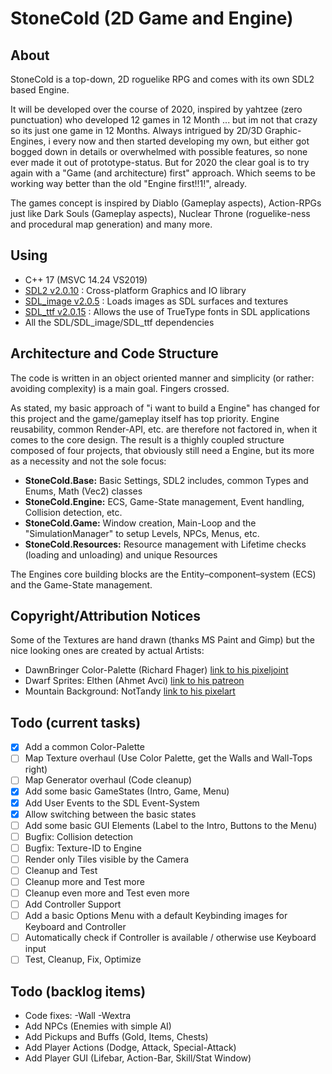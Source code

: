 StoneCold (2D Game and Engine)
==============================

About
-----

StoneCold is a top-down, 2D roguelike RPG and comes with its own SDL2 based Engine. 

It will be developed over the course of 2020, inspired by yahtzee (zero punctuation) who developed 12 games in 12 Month ... but im not that crazy so its just one game in 12 Months. Always intrigued by 2D/3D Graphic-Engines, i every now and then started developing my own, but either got bogged down in details or overwhelmed with possible features, so none ever made it out of prototype-status. But for 2020 the clear goal is to try again with a "Game (and architecture) first" approach. Which seems to be working way better than the old "Engine first!!1!", already.

The games concept is inspired by Diablo (Gameplay aspects), Action-RPGs just like Dark Souls (Gameplay aspects), Nuclear Throne (roguelike-ness and procedural map generation) and many more.

Using
-----

- C++ 17 (MSVC 14.24 VS2019)
- [SDL2 v2.0.10](https://www.libsdl.org/index.php) : Cross-platform Graphics and IO library
- [SDL_image v2.0.5](https://www.libsdl.org/projects/SDL_image/) : Loads images as SDL surfaces and textures
- [SDL_ttf v2.0.15](https://www.libsdl.org/projects/SDL_ttf/) : Allows the use of TrueType fonts in SDL applications
- All the SDL/SDL_image/SDL_ttf dependencies

Architecture and Code Structure
-------------------------------

The code is written in an object oriented manner and simplicity (or rather: avoiding complexity) is a main goal. Fingers crossed.

As stated, my basic approach of "i want to build a Engine" has changed for this project and the game/gameplay itself has top priority. Engine reusability, common Render-API, etc. are therefore not factored in, when it comes to the core design. The result is a thighly coupled structure composed of four projects, that obviously still need a Engine, but its more as a necessity and not the sole focus:
- <b>StoneCold.Base:</b> Basic Settings, SDL2 includes, common Types and Enums, Math (Vec2) classes
- <b>StoneCold.Engine:</b> ECS, Game-State management, Event handling, Collision detection, etc.
- <b>StoneCold.Game:</b> Window creation, Main-Loop and the "SimulationManager" to setup Levels, NPCs, Menus, etc.
- <b>StoneCold.Resources:</b> Resource management with Lifetime checks (loading and unloading) and unique Resources

The Engines core building blocks are the Entity–component–system (ECS) and the Game-State management. 


Copyright/Attribution Notices
-----------------------------

Some of the Textures are hand drawn (thanks MS Paint and Gimp) but the nice looking ones are created by actual Artists:

- DawnBringer Color-Palette (Richard Fhager) [link to his pixeljoint](http://pixeljoint.com/p/23821.htm)
- Dwarf Sprites: Elthen (Ahmet Avci) [link to his patreon](https://www.patreon.com/elthen)
- Mountain Background: NotTandy [link to his pixelart](https://www.pixilart.com/nottandy)

Todo (current tasks)
--------------------

- [x] Add a common Color-Palette
- [ ] Map Texture overhaul (Use Color Palette, get the Walls and Wall-Tops right)
- [ ] Map Generator overhaul (Code cleanup)
- [x] Add some basic GameStates (Intro, Game, Menu)
- [x] Add User Events to the SDL Event-System
- [x] Allow switching between the basic states
- [ ] Add some basic GUI Elements (Label to the Intro, Buttons to the Menu)
- [ ] Bugfix: Collision detection
- [ ] Bugfix: Texture-ID to Engine
- [ ] Render only Tiles visible by the Camera
- [ ] Cleanup and Test
- [ ] Cleanup more and Test more
- [ ] Cleanup even more and Test even more
- [ ] Add Controller Support
- [ ] Add a basic Options Menu with a default Keybinding images for Keyboard and Controller
- [ ] Automatically check if Controller is available / otherwise use Keyboard input
- [ ] Test, Cleanup, Fix, Optimize

Todo (backlog items)
--------------------
- Code fixes: -Wall -Wextra
- Add NPCs (Enemies with simple AI)
- Add Pickups and Buffs (Gold, Items, Chests)
- Add Player Actions (Dodge, Attack, Special-Attack)
- Add Player GUI (Lifebar, Action-Bar, Skill/Stat Window)
